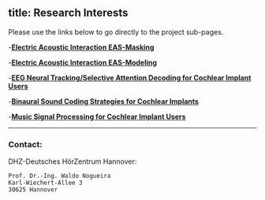 title: Research Interests
---

Please use the links below to go directly to the project sub-pages.



-**[Electric Acoustic Interaction EAS-Masking](https://vianna.uber.space/01_workgroups/nogueira/projects/easprojects/eas.html)**

-**[Electric Acoustic Interaction EAS-Modeling](https://vianna.uber.space/01_workgroups/nogueira/projects/easprojects/easmodeling.html)**

-**[EEG Neural Tracking/Selective Attention Decoding for Cochlear Implant Users](https://www.vianna.de/01_workgroups/nogueira/projects/dsaci.html)**

-**[Binaural Sound Coding Strategies for Cochlear Implants](https://www.vianna.de/01_workgroups/nogueira/projects/binom.html)**

-**[Music Signal Processing for Cochlear Implant Users](https://www.vianna.de/01_workgroups/nogueira/projects/music.html)**




- - -    
### Contact:
DHZ-Deutsches HörZentrum Hannover:

    Prof. Dr.-Ing. Waldo Nogueira
    Karl-Wiechert-Allee 3 
    30625 Hannover    
    
